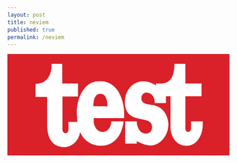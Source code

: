 ```yaml
---
layout: post
title: neviem
published: true
permalink: /neviem
---
```


![My image Name](/assets/test.png)
